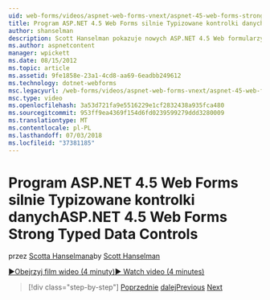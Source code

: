 ```yaml
---
uid: web-forms/videos/aspnet-web-forms-vnext/aspnet-45-web-forms-strong-typed-data-controls
title: Program ASP.NET 4.5 Web Forms silnie Typizowane kontrolki danych | Dokumentacja firmy Microsoft
author: shanselman
description: Scott Hanselman pokazuje nowych ASP.NET 4.5 Web formularzy silne wpisanych danych formantów.
ms.author: aspnetcontent
manager: wpickett
ms.date: 08/15/2012
ms.topic: article
ms.assetid: 9fe1858e-23a1-4cd8-aa69-6eadbb249612
ms.technology: dotnet-webforms
msc.legacyurl: /web-forms/videos/aspnet-web-forms-vnext/aspnet-45-web-forms-strong-typed-data-controls
msc.type: video
ms.openlocfilehash: 3a53d721fa9e5516229e1cf2832438a935fca480
ms.sourcegitcommit: 953ff9ea4369f154d6fd0239599279ddd3280009
ms.translationtype: MT
ms.contentlocale: pl-PL
ms.lasthandoff: 07/03/2018
ms.locfileid: "37381185"
---
```

<a name="aspnet-45-web-forms-strong-typed-data-controls"></a><span data-ttu-id="8a2e2-103">Program ASP.NET 4.5 Web Forms silnie Typizowane kontrolki danych</span><span class="sxs-lookup"><span data-stu-id="8a2e2-103">ASP.NET 4.5 Web Forms Strong Typed Data Controls</span></span>
====================
<span data-ttu-id="8a2e2-104">przez [Scotta Hanselmana](https://github.com/shanselman)</span><span class="sxs-lookup"><span data-stu-id="8a2e2-104">by [Scott Hanselman](https://github.com/shanselman)</span></span>

[<span data-ttu-id="8a2e2-105">&#9654;Obejrzyj film wideo (4 minuty)</span><span class="sxs-lookup"><span data-stu-id="8a2e2-105">&#9654; Watch video (4 minutes)</span></span>](https://channel9.msdn.com/Blogs/ASP-NET-Site-Videos/aspnet-45-web-forms-strong-typed-data-controls)

> [!div class="step-by-step"]
> <span data-ttu-id="8a2e2-106">[Poprzednie](aspnet-45-web-forms-model-binding.md)
> [dalej](aspnet-vnext-videos-bundling-and-minification.md)</span><span class="sxs-lookup"><span data-stu-id="8a2e2-106">[Previous](aspnet-45-web-forms-model-binding.md)
[Next](aspnet-vnext-videos-bundling-and-minification.md)</span></span>
